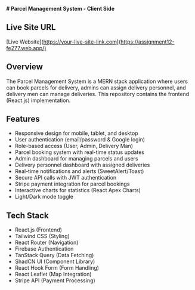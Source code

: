 **# Parcel Management System - Client Side**

## Live Site URL
[Live Website](https://your-live-site-link.com](https://assignment12-fe277.web.app/)

## Overview
The Parcel Management System is a MERN stack application where users can book parcels for delivery, admins can assign delivery personnel, and delivery men can manage deliveries. This repository contains the frontend (React.js) implementation.

## Features
- Responsive design for mobile, tablet, and desktop
- User authentication (email/password & Google login)
- Role-based access (User, Admin, Delivery Man)
- Parcel booking system with real-time status updates
- Admin dashboard for managing parcels and users
- Delivery personnel dashboard with assigned deliveries
- Real-time notifications and alerts (SweetAlert/Toast)
- Secure API calls with JWT authentication
- Stripe payment integration for parcel bookings
- Interactive charts for statistics (React Apex Charts)
- Light/Dark mode toggle

## Tech Stack
- React.js (Frontend)
- Tailwind CSS (Styling)
- React Router (Navigation)
- Firebase Authentication
- TanStack Query (Data Fetching)
- ShadCN UI (Component Library)
- React Hook Form (Form Handling)
- React Leaflet (Map Integration)
- Stripe API (Payment Processing)

